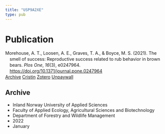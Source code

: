 ```yaml
---
title: "USP9A2XE"
type: pub
---
```

<h1>Publication</h1>
<article id="csl-bib-container-USP9A2XE" class="csl-bib-container">
  <div class="csl-bib-body" style="line-height: 1.35; padding-left: 1em; text-indent:-1em;">
  <div class="csl-entry">Morehouse, A. T., Loosen, A. E., Graves, T. A., &amp; Boyce, M. S. (2021). The smell of success: Reproductive success related to rub behavior in brown bears. <i>Plos One</i>, <i>16</i>(3), e0247964. <a href="https://doi.org/10.1371/journal.pone.0247964">https://doi.org/10.1371/journal.pone.0247964</a></div>
</div>
  <div class="csl-bib-buttons">
    <a href="#taxonomy-article-USP9A2XE" class="csl-bib-button">Archive</a>
    <a href alt="Cristin URL" class="csl-bib-button">Cristin</a>
    <a href alt="Zotero URL" class="csl-bib-button">Zotero</a>
    <a href="https://journals.plos.org/plosone/article/file?id=10.1371/journal.pone.0247964&amp;type=printable" class="csl-bib-button">Unpaywall</a>
  </div>
  <div id="csl-bib-meta-container-USP9A2XE"></div>
</article>
<div id="csl-bib-meta-USP9A2XE" class="csl-bib-meta">
  <article id="taxonomy-article-USP9A2XE" class="taxonomy-article">
    <h1>Archive</h1>
    <ul>
      <li>Inland Norway University of Applied Sciences</li>
      <li>Faculty of Applied Ecology, Agricultural Sciences and Biotechnology</li>
      <li>Department of Forestry and Wildlife Management</li>
      <li>2022</li>
      <li>January</li>
    </ul>
  </article>
</div>
